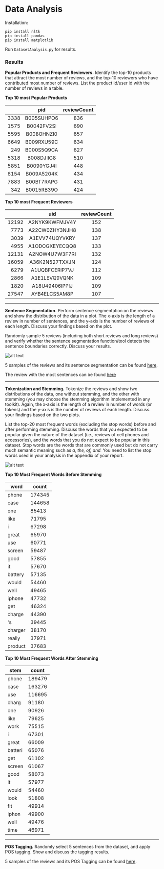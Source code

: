 # Data Analysis

Installation:
```
pip install nltk
pip install pandas
pip install matplotlib
```

Run `DatasetAnalysis.py` for results.

### Results

**Popular Products and Frequent Reviewers.** Identify the top-10 products that attract the most number of
reviews, and the top-10 reviewers who have contributed most number of reviews. List the product id/user id
with the number of reviews in a table.

**Top 10 most Popular Products**

|    | pid |reviewCount|
|---:|:--------:|:----:|
|3338|B005SUHPO6|  836 |
|1575|B0042FV2SI|  690 |
|5595|B008OHNZI0|  657 |
|6649|B009RXU59C|  634 |
|249 |B000S5Q9CA|  627 |
|5318|B008DJIIG8|  510 |
|5851|B0090YGJ4I|  448 |
|6154|B009A5204K|  434 |
|7883|B00BT7RAPG|  431 |
|342 |B0015RB39O|  424 |

**Top 10 most Frequent Reviewers**

|     |     uid|reviewCount|
|----:|:------------:|:---:|
|12192|A2NYK9KWFMJV4Y|  152|
|7773 |A22CW0ZHY3NJH8|  138|
|3039 |A1EVV74UQYVKRY|  137|
|4955 |A1ODOGXEYECQQ8|  133|
|12131|A2NOW4U7W3F7RI|  132|
|16059|A36K2N527TXXJN|  124|
|6279 |A1UQBFCERIP7VJ|  112|
|2866 |A1E1LEVQ9VQNK |  109|
|1820 |A18U49406IPPIJ|  109|
|27547|AYB4ELCS5AM8P |  107|

---
**Sentence Segmentation.** Perform sentence segmentation on the reviews and show the distribution of the
data in a plot. The x-axis is the length of a review in number of sentences, and the y-axis is the number of
reviews of each length. Discuss your findings based on the plot.

Randomly sample 5 reviews (including both short reviews and long reviews) and verify whether the
sentence segmentation function/tool detects the sentence boundaries correctly. Discuss your results.

![alt text](https://github.com/gudgud96/product-review-data-analysis/blob/dataset-analysis/src/Sentences_in_review.png "Sentences")

5 samples of the reviews and its sentence segmentation can be found [here](src/sample_tokenized_sentences.txt).

The review with the most sentences can be found [here](src/long_sentence.txt)

---
**Tokenization and Stemming.** Tokenize the reviews and show two distributions of the data, one without
stemming, and the other with stemming (you may choose the stemming algorithm implemented in any
toolkit). Again, the x-axis is the length of a review in number of words (or tokens) and the y-axis is the
number of reviews of each length. Discuss your findings based on the two plots.

List the top-20 most frequent words (excluding the stop words) before and after performing stemming.
Discuss the words that you expected to be popular given the nature of the dataset (i.e., reviews of cell phones
and accessories), and the words that you do not expect to be popular in this dataset. Stop words are the words
that are commonly used but do not carry much semantic meaning such as *a, the, of, and.* You need to list the
stop words used in your analysis in the appendix of your report.

![alt text](https://github.com/gudgud96/product-review-data-analysis/blob/dataset-analysis/src/Tokens_in_review.png "Tokens")


**Top 10 Most Frequent Words Before Stemming**

|word |count|
|-----|-----|
|phone | 174345|
|case | 144658|
|one | 85413|
|like | 71795|
|i | 67298|
|great | 65970|
|use | 60771|
|screen | 59487|
|good | 57855|
|it | 57670|
|battery | 57135|
|would | 54460|
|well | 49465|
|iphone | 47732|
|get | 46324|
|charge | 44390|
|'s | 39445|
|charger | 38170|
|really | 37971|
|product | 37683|

**Top 10 Most Frequent Words After Stemming**

|stem | count |
|-----|-------|
|phone | 189479|
|case | 163276|
|use | 116695|
|charg | 91180|
|one | 90926|
|like | 79625|
|work | 75515|
|i | 67301|
|great | 66009|
|batteri | 65076|
|get | 61102|
|screen | 61067|
|good | 58073|
|it | 57977|
|would | 54460|
|look | 51808|
|fit | 49914|
|iphon | 49900|
|well | 49476|
|time | 46971|


---
**POS Tagging.**  Randomly select 5 sentences from the dataset, and apply POS tagging. Show and discuss the
tagging results.

5 samples of the reviews and its POS Tagging can be found [here](src/random5_pos_tag.txt).

